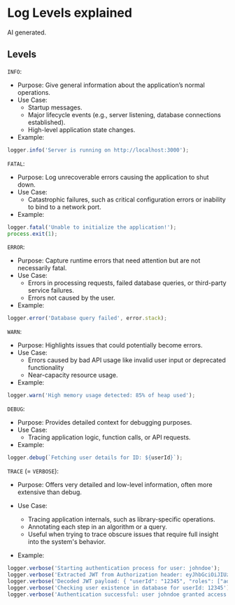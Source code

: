 # Log Levels explained

AI generated.

## Levels
`INFO`:
- Purpose: Give general information about the application’s normal operations.
- Use Case:
    - Startup messages.
    - Major lifecycle events (e.g., server listening, database connections established).
    - High-level application state changes.
- Example:
```ts
logger.info('Server is running on http://localhost:3000');
```

`FATAL`:

- Purpose: Log unrecoverable errors causing the application to shut down.
- Use Case:
  - Catastrophic failures, such as critical configuration errors or inability to bind to a network port.
- Example:
```ts
logger.fatal('Unable to initialize the application!');
process.exit(1);
```

`ERROR`:
- Purpose: Capture runtime errors that need attention but are not necessarily fatal.
- Use Case:
  - Errors in processing requests, failed database queries, or third-party service failures.
  - Errors not caused by the user.
- Example:
```ts
logger.error('Database query failed', error.stack);
```

`WARN`:

- Purpose: Highlights issues that could potentially become errors.
- Use Case:
  - Errors caused by bad API usage like invalid user input or deprecated functionality
  - Near-capacity resource usage.
- Example:
```ts
logger.warn('High memory usage detected: 85% of heap used');
```

`DEBUG`:
- Purpose: Provides detailed context for debugging purposes.
- Use Case:
  - Tracing application logic, function calls, or API requests.
- Example:
```ts
logger.debug(`Fetching user details for ID: ${userId}`);

```

`TRACE` (= `VERBOSE`):
- Purpose: Offers very detailed and low-level information, often more extensive than debug.
- Use Case:
  - Tracing application internals, such as library-specific operations.
  - Annotating each step in an algorithm or a query.
  - Useful when trying to trace obscure issues that require full insight into the system's behavior.

- Example:
```ts
logger.verbose('Starting authentication process for user: johndoe');
logger.verbose('Extracted JWT from Authorization header: eyJhbGciOiJIUz...');
logger.verbose('Decoded JWT payload: { "userId": "12345", "roles": ["admin"] }');
logger.verbose('Checking user existence in database for userId: 12345');
logger.verbose('Authentication successful: user johndoe granted access');
```
